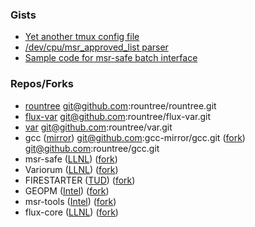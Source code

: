 ### Gists

- [Yet another tmux config file](https://gist.github.com/rountree/cde5500037897e4480e902659f3847b8)
- [/dev/cpu/msr_approved_list parser](https://gist.github.com/rountree/26079756c4ce9c8f237b9191b26aaf1a)
- [Sample code for msr-safe batch interface](https://gist.github.com/rountree/46dd75b2f89440a688e7b37df1579716)

### Repos/Forks
- [rountree](https://github.com/rountree/rountree) git@github.com:rountree/rountree.git 
- [flux-var](https://github.com/rountree/flux-var) git@github.com:rountree/flux-var.git
- [var](https://github.com/rountree/var) git@github.com:rountree/var.git
- gcc ([mirror](git@github.com:gcc-mirror/gcc.git)) git@github.com:gcc-mirror/gcc.git ([fork](git@github.com:rountree/gcc.git)) git@github.com:rountree/gcc.git
- msr-safe ([LLNL](https://github.com/LLNL/msr-safe)) ([fork](https://github.com/rountree/msr-safe))
- Variorum ([LLNL](https://github.com/LLNL/variorum)) ([fork](https://github.com/rountree/variorum))
- FIRESTARTER ([TUD](https://github.com/tud-zih-energy/FIRESTARTER)) ([fork](https://github.com/rountree/FIRESTARTER))
- GEOPM ([Intel](https://github.com/geopm/geopm)) ([fork](https://github.com/rountree/geopm))
- msr-tools ([Intel](https://github.com/intel/msr-tools)) ([fork](https://github.com/rountree/msr-tools))
- flux-core ([LLNL](https://github.com/flux-framework/flux-core)) ([fork](https://github.com/rountree/flux-core))
